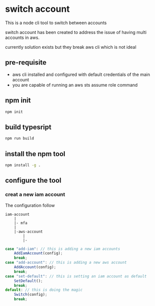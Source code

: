 # switch account



This is a node cli tool to switch between accounts



switch account has been created to address the issue of having multi accounts in aws. 

currently solution exists but they break aws cli which is not ideal



## pre-requisite

- aws cli installed and configured with default credentials of the main account
- you are capable of running an aws sts assume role command



## npm init

```bash
npm init
```

## build typesript 

```bash
npm run build
```



## install the npm tool

```bash
npm install -g .
```



## configure the tool


### creat a new iam account 

The configuration follow
```
iam-account
    |
    |- mfa
    |
    |-aws-account
        |
        |-
```


```javascript
case "add-iam": // this is adding a new iam accounts
    AddIamAccount(config);
    break;
case "add-account": // this is adding a new aws account
    AddAccount(config);
    break;
case "set-default": // this is setting an iam account as default
    SetDefault();
    break;
default: // this is doing the magic
    Switch(config);
    break;
```